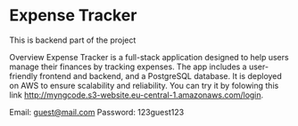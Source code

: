 <h1>Expense Tracker</h1>

This is backend part of the project

Overview
Expense Tracker is a full-stack application designed to help users manage their finances by tracking expenses. The app includes a user-friendly frontend and backend, and a PostgreSQL database. 
It is deployed on AWS to ensure scalability and reliability. You can try it by folowing this link http://myngcode.s3-website.eu-central-1.amazonaws.com/login.

Email: guest@mail.com 
Password: 123guest123

